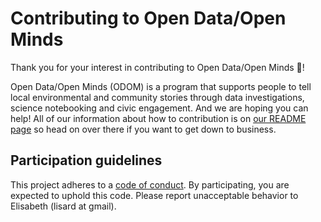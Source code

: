 # Contributing to Open Data/Open Minds

Thank you for your interest in contributing to Open Data/Open Minds :tada:! 

Open Data/Open Minds (ODOM) is a program that supports people to tell local environmental and community stories through data investigations, science notebooking and civic engagement. And we are hoping you can help! All of our information about how to contribution is on [our README page](link:README.md) so head on over there if you want to get down to business.

## Participation guidelines

This project adheres to a [code of conduct](CODE_OF_CONDUCT.md). By participating, you are expected to uphold this code. Please report unacceptable behavior to  Elisabeth (lisard at gmail).

